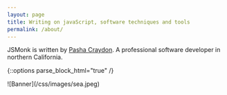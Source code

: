 ```yaml
---
layout: page
title: Writing on javaScript, software techniques and tools
permalink: /about/
---
```


JSMonk is written by <a href="https://twitter.com/pashasc">Pasha Craydon</a>. A professional software developer in northern California.

{::options parse_block_html="true" /}
<div class="header-hero">
![Banner](/css/images/sea.jpeg)
<div class="inner"></div>
</div>